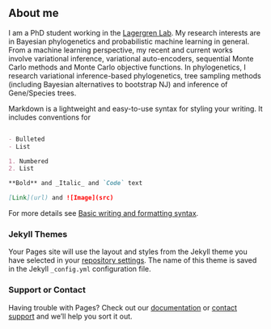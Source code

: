 ## About me

I am a PhD student working in the [Lagergren Lab](https://lagergrenlab.org/). My research interests are in Bayesian phylogenetics and probabilistic machine learning in general. From a machine learning perspective, my recent and current works involve variational inference, variational auto-encoders, sequential Monte Carlo methods and Monte Carlo objective functions. In phylogenetics, I research variational inference-based phylogenetics, tree sampling methods (including Bayesian alternatives to bootstrap NJ) and inference of Gene/Species trees.

Markdown is a lightweight and easy-to-use syntax for styling your writing. It includes conventions for

```markdown

- Bulleted
- List

1. Numbered
2. List

**Bold** and _Italic_ and `Code` text

[Link](url) and ![Image](src)
```

For more details see [Basic writing and formatting syntax](https://docs.github.com/en/github/writing-on-github/getting-started-with-writing-and-formatting-on-github/basic-writing-and-formatting-syntax).

### Jekyll Themes

Your Pages site will use the layout and styles from the Jekyll theme you have selected in your [repository settings](https://github.com/okviman/okviman.github.io/settings/pages). The name of this theme is saved in the Jekyll `_config.yml` configuration file.

### Support or Contact

Having trouble with Pages? Check out our [documentation](https://docs.github.com/categories/github-pages-basics/) or [contact support](https://support.github.com/contact) and we’ll help you sort it out.
